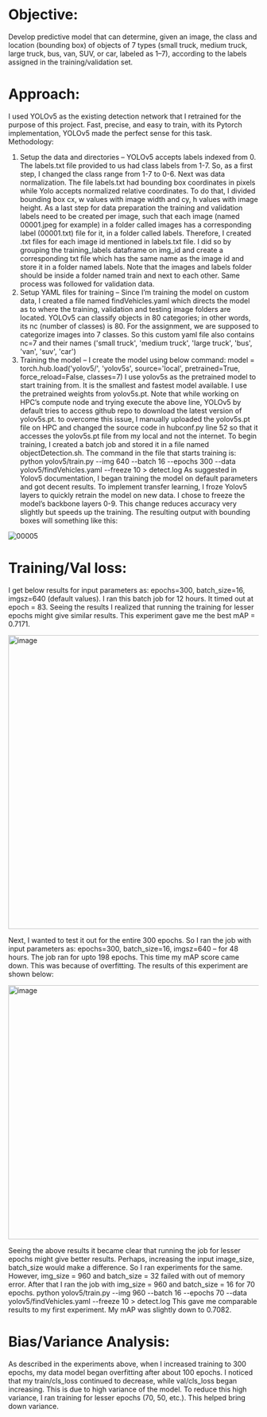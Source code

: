 # Objective:
Develop predictive model that can determine, given an image, the class and location (bounding box) of objects of 7 types (small truck, medium truck, large truck, bus, van, SUV, or car, labeled as 1–7), according to the labels assigned in the training/validation set.
# Approach:
I used YOLOv5 as the existing detection network that I retrained for the purpose of this project. Fast, precise, and easy to train, with its Pytorch implementation, YOLOv5 made the perfect sense for this task.
Methodology:
1. Setup the data and directories – YOLOv5 accepts labels indexed from 0. The labels.txt file provided to us had class labels from 1-7. So, as a first step, I changed the class range from 1-7 to 0-6. Next was data normalization. The file labels.txt had bounding box coordinates in pixels while Yolo accepts normalized relative coordinates. To do that, I divided bounding box cx, w values with image width and cy, h values with image height. As a last step for data preparation the training and validation labels need to be created per image, such that each image (named 00001.jpeg for example) in a folder called images has a corresponding label (00001.txt) file for it, in a folder called labels. Therefore, I created .txt files for each image id mentioned in labels.txt file. I did so by grouping the training_labels dataframe on img_id and create a corresponding txt file which has the same name as the image id and store it in a folder named labels. Note that the images and labels folder should be inside a folder named train and next to each other. Same process was followed for validation data.
2. Setup YAML files for training – Since I’m training the model on custom data, I created a file named findVehicles.yaml which directs the model as to where the training, validation and testing image folders are located. YOLOv5 can classify objects in 80 categories; in other words, its nc (number of classes) is 80. For the assignment, we are supposed to categorize images into 7 classes. So this custom yaml file also contains nc=7 and their names ('small truck', 'medium truck', 'large truck', 'bus', 'van', 'suv', 'car')
3. Training the model – I create the model using below command:
model = torch.hub.load('yolov5/', 'yolov5s', source='local', pretrained=True, force_reload=False, classes=7)
I use yolov5s as the pretrained model to start training from. It is the smallest and fastest model available. I use the pretrained weights from yolov5s.pt. Note that while working on HPC’s compute node and trying execute the above line, YOLOv5 by default tries to access github repo to download the latest version of yolov5s.pt. to overcome this issue, I manually uploaded the yolov5s.pt file on HPC and changed the source code in hubconf.py line 52 so that it accesses the yolov5s.pt file from my local and not the internet.
To begin training, I created a batch job and stored it in a file named objectDetection.sh. The command in the file that starts training is:
python yolov5/train.py --img 640 --batch 16 --epochs 300 --data yolov5/findVehicles.yaml --freeze 10 > detect.log
As suggested in Yolov5 documentation, I began training the model on default parameters and got decent results. To implement transfer learning, I froze Yolov5 layers to quickly retrain the model on new data. I chose to freeze the model’s backbone layers 0-9. This change reduces accuracy very slightly but speeds up the training.
The resulting output with bounding boxes will something like this:

![00005](https://user-images.githubusercontent.com/4620848/182739765-c7a41864-96d4-48cf-b1bd-33fce9a18d80.jpeg)

# Training/Val loss:
I get below results for input parameters as: epochs=300, batch_size=16, imgsz=640 (default values). I ran this batch job for 12 hours. It timed out at epoch = 83. Seeing the results I realized that running the training for lesser epochs might give similar results. This experiment gave me the best mAP = 0.7171.

<img width="591" alt="image" src="https://user-images.githubusercontent.com/4620848/182724515-440ce15c-4fef-4b17-84d0-2da3cfbc8616.png">

Next, I wanted to test it out for the entire 300 epochs. So I ran the job with input parameters as: epochs=300, batch_size=16, imgsz=640 – for 48 hours. The job ran for upto 198 epochs. This time my mAP score came down. This was because of overfitting. The results of this experiment are shown below:

<img width="511" alt="image" src="https://user-images.githubusercontent.com/4620848/182724583-2cb3ff2c-a5fc-46f9-9fae-b6f6f75323f2.png">

Seeing the above results it became clear that running the job for lesser epochs might give better results. Perhaps, increasing the input image_size, batch_size would make a difference. So I ran experiments for the same. However, img_size = 960 and batch_size = 32 failed with out of memory error. After that I ran the job with img_size = 960 and batch_size = 16 for 70 epochs.
python yolov5/train.py --img 960 --batch 16 --epochs 70 --data yolov5/findVehicles.yaml --freeze 10 > detect.log This gave me comparable results to my first experiment. My mAP was slightly down to 0.7082.
# Bias/Variance Analysis:
As described in the experiments above, when I increased training to 300 epochs, my data model began overfitting after about 100 epochs. I noticed that my train/cls_loss continued to decrease, while val/cls_loss began increasing. This is due to high variance of the model. To reduce this high variance, I ran training for lesser epochs (70, 50, etc.). This helped bring down variance.
